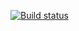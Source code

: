 [![Build status](https://ci.appveyor.com/api/projects/status/7jadmqy7yqc62a8i?svg=true)](https://ci.appveyor.com/project/Averagegithubusername/autohw5-2)
